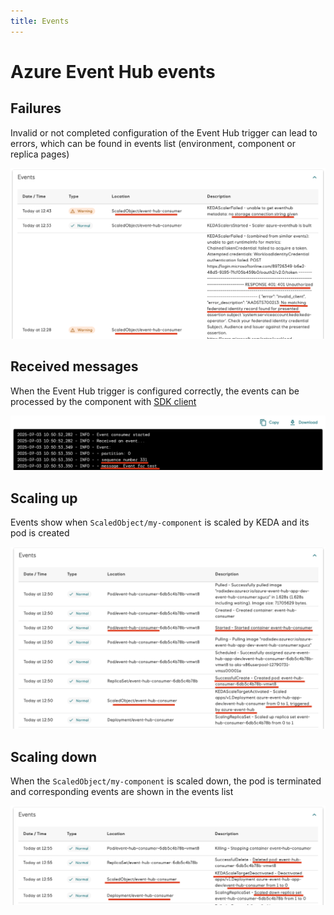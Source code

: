 ```yaml
---
title: Events
---
```


# Azure Event Hub events
## Failures
Invalid or not completed configuration of the Event Hub trigger can lead to errors, which can be found in events list (environment, component or replica pages)

![Event Hub trigger error](./event-hub-events-failures.png)

## Received messages
When the Event Hub trigger is configured correctly, the events can be processed by the component with [SDK client](https://learn.microsoft.com/en-us/azure/event-hubs/sdks)

![Event Hub client log](./event-hub-got-message-log.png)

## Scaling up
Events show when `ScaledObject/my-component` is scaled by KEDA and its pod is created

![Upscaled component](./event-hub-got-message-events.png)

## Scaling down
When the `ScaledObject/my-component` is scaled down, the pod is terminated and corresponding  events are shown in the events list

![Downscaled component](./event-hub-got-message-downscaled-events.png)

